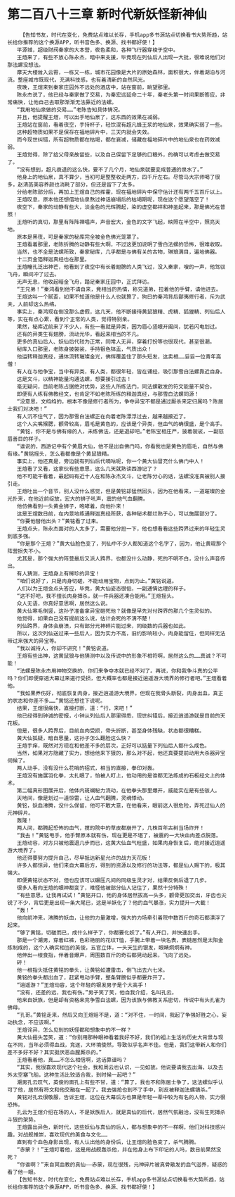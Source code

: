 # 第二百八十三章 新时代新妖怪新神仙
        【告知书友，时代在变化，免费站点难以长存，手机app多书源站点切换看书大势所趋，站长给你推荐的这个换源APP，听书音色多、换源、找书都好使！】
       平源城，超级财阀秦家的大本营，夜色柔和，各种飞行器穿梭于空中。
       王煊来了，有些不放心陈永杰，暗中来支援，毕竟现在列仙后人出现一大批，很难说他们对那法螺没想法。
       摩天大楼耸入云霄，一栋又一栋，城市花园像是大片的原始森林，面积很大，伴着湖泊与河流。整座城市既现代，充满科技感，也有着清新的自然风光。
       夜晚，王煊来到秦家庄园外不远处的酒店中，站在窗前，眺望那里。
       陈永杰说了，他已经与秦家做了交易，为秦宏远延命二十年，秦老头第一时间果断答应，非常痛快，让他自己去取那渐渐无法靠近的法螺。
       “我用地仙泉做的交易……”老陈告知具体情况。
       并且，他提醒王煊，可以出手地仙泉了，这东西的效果在减弱。
       王煊站在窗前，看着夜空，手持杯子，轻饮混有超凡蜂王浆的地仙泉，效果确实弱了一些。
       这种超物质如果不是保存在福地碎片中，三天内就会失效。
       而今现世纠错，所有超物质都在枯竭，都在衰减，储藏在福地碎片中的地仙泉也在药效减弱。
       王煊觉得，除了给父母亲故留些，以及自己保留下足够的口粮外，的确可以考虑去做交易了。
       “没有想到，超凡衰退的这么快，要不了几个月，地仙泉就要变成普通的泉水了。”
       他身上的地仙泉，真不算少，当初可是整整收走两方，四千斤左右。尽管马大宗师喝了很多，赵清菡美容养颜也消耗了部分，但还是留下了太多。
       分给老陈部分后，再加上王煊自己的挥霍，现在福地碎片中保守估计还有两千五百斤以上。
       王煊叹息，原本他还想借地仙泉熬过神话崩塌后的枯竭期呢，现在这个愿望落空了！
       夜空下，秦家的动静有些大，淡金色的光辉腾起，染的虚空都祥和神圣起来，那是佛光在普照！
       王煊听的真切，那里有阵阵禅唱声，声音宏大，金色的文字飞起，映照在半空中，照亮天地。
       原本是黑夜，可是秦家的秘库完全被金色佛光笼罩了。
       王煊看着那里，老陈折腾的动静有些大啊，不过这更加说明了雪白法螺的恐怖，很难收取。
       当然，也不全是法螺所致，秦家秘库，几乎都是与佛有关的古物，琳琅满目，遍地佛器。
       十二页金箔释迦真经也在那里。
       王煊瞳孔泛出神芒，他看到了夜空中有长着翅膀的人类飞过，没入秦家，嗖的一声，他驾驭飞舟，瞬间冲了过去。
       无声无息，他收起暗金飞舟，踏足秦家庄园中，正式拜访。
       “王兄弟！”秦鸿看到他不请自来，竟相当的热情，称兄道弟，拉着他的手臂，请他进去。
       王煊这叫一个腻歪，如果不知道他是什么人也就算了，狗曰的秦鸿背后鄙夷修行者，斥为武夫，人前却这么热络。
       事实上，秦鸿现在倒没那么虚假，这几天，他不断接待黄鼠狼精、虎精、狐狸精、列仙后人等，实在有点心累，看到个正常的人类，觉得特别亲。
       果然，秘库近前来了不少人，有些一看就是异类，因为眉心竖眼开阖间，犹若闪电划过。
       还有的异类生有翅膀，流动光华，看起来相当的不凡。
       更多的真仙后人、妖仙后代较为正常，同常人无异，穿着打扮等也很现代，甚至很潮。
       秘库入口那里，老陈身披袈裟，手持银色钵盂，气质出众！
       他运转释迦真经，通体流转璀璨金光，佛辉覆盖住了那头短发，这卖相……妥妥一位青年高僧！
       有人在与他争宝，当中有异类，有人类，都很年轻，皆在诵经，吸引那雪白法螺靠近自身。
       这是文斗，以精神能量沟通法螺，想要接引过去！
       毫无疑问，目前老陈占据绝对优势，这些人所练法门，同法螺散发的符文能量不契合。
       即便有人练有佛教经文，也肯定不如老陈所练的释迦真经，与那雪白法螺同源！
       “没意思，文绉绉的，根本不像是修行者所为，争夺异宝不都是通过厮杀来定归属吗？陈居士我们对决吧！”
       有人沉不住气了，因为那雪白法螺正在向着老陈漂浮过去，越来越接近了。
       这个人尖嘴猴腮，颧骨较高，眉毛是黄色的，应该是个异类，但血气的确很盛，是个高手。
       “黄铭，你不是与佛有缘的人，未练佛法，还是退却吧。”老陈宝相庄严，披着袈裟，一副慈眉善目的样子。
       “谁说的，西游记中有个黄眉大仙，他不是出自佛门吗，你看我也是黄色的眉毛，自然与佛有缘。”黄铭摇头，怎么看都像是个黄鼠狼精。
       事实上，他还真是，旁边就有列仙后代嘀咕呢，你一个黄大仙冒充什么佛门中人！
       王煊看了又看，这家伙有些意思，这么几天就熟读西游记了？
       他不可能干看着，最起码有近十人在和陈永杰文斗，让老陈分心的话，法螺没准真被别人接引走。
       王煊吐出一个音节，别人没什么感觉，但是黄铭却猛然回头，因为在他看来，一道璀璨的金光扑来，在他近前绽放，宏大的狮子吼声，震的他气血翻腾。
       他仿佛看到一头黄金狮子，咆哮着，向他扑来！
       这是王煊数日前，在内景地练通释迦真经所获，各种秘术都烂熟于心，可以施展部分了。
       “你要他替他出头？”黄铭看了过来。
       王煊点头，陈永杰面对的人太多了，需要他分担一下，他也想看看这些跨界过来的年轻生灵到底多强。
       “你是那个王煊？”黄大仙脸色变了，列仙中不少人都知道这个名字了，因为，他让黄琨那个阵营损失不小。
       尤其是，那个强大的阵营最后又派人跨界，也都没什么动静，死的不明不白，没什么声音传出。
       有人猜测，王煊身上有稀珍的异宝！
       “咱们说好了，只是肉身切磋，不能动用宝物，点到为止。”黄铭说道。
       人们以为王煊会点头答应，毕竟，黄大仙姿态很低，一副通情达理的样子。
       “这不好吧，我不擅长肉身搏杀，就一件兵器还凑合能用。”王煊摇头。
       众人无语，你真好意思啊，居然这么说。
       黄大仙寒毛倒竖，这孙子准备拿异宝砸死他？就像是早先对付跨界的那几个生灵似的。
       他觉得，如果自己没有提前这么说，估计会死的不清不楚！
       列仙跨界，身体会崩溃，只有部分元神碎片能过来，同级数的兵器也如此。
       所以，这次列仙送过来一些后人，因为实力不高，旧约影响较小，肉身能留住，但同样无法带过来强大的异宝等。
       “我以诚待人，你却不讲究！”黄铭说道。
       王煊有些出神，这黄鼠狼与他猜测中以及传说中的形象不相符啊，居然这么的……真诚？不可能！
       “法螺是陈永杰用神物交换的，你们来争夺本就已经不对了。再说，你和我争斗真的公平吗？你们即便穿透大幕过来道行受损，但大概率也都是接近逍遥游大境界的修行者吧。”王煊看着他。
       “我如果养伤好，彻底恢复肉身，接近逍遥游大境界，但现在我骨头断裂，肉身出血，真正的状态和你差不多……”黄铭还想往下说呢。
       结果，王煊很痛快，直接打断，道：“行，来吧！”
       他已经得到钟诚的密报，小钟从列仙后人那里得悉，现世纠错后，接近逍遥游就是目前的天花板。
       但是，很多人跨界后，目前血肉受损，骨头折断，甚至身体残缺，状态都很糟糕。
       黄大仙狐疑，暗自思量，这孙子怎么翻脸这么快？
       王煊手痒，既然对方现在和他差不多的层次，正好可以掂量下列仙后人都什么成色。
       当然，如果对方隐藏了实力，想给他来下狠的，那么对不起，他还真要提前动用大杀器异宝伺候了。
       两人动手，没有没什么花哨的招式，相当的直接，拳印对轰。
       王煊没有施展羽化拳，太扎眼了，怕被人盯上，他动用的是谁都无法练成的石板经文上的体术。
       第二幅真形图展开后，他体内斑斓秘力流动，在他拳头那里爆开，威能实在是有些骇人。
       天地间，像是划过一道惊雷，让人血气翻腾，灵魂悸动。
       黄铭，妖血沸腾，没什么保留，他可不敢大意，在他看来，眼前这人很危险，弄死过仙人的元神碎片。
       轰隆！
       两人间，都腾起恐怖的血气，搅的院中的草皮都崩开了，几株百年古树当场炸开！
       “我去！”黄铭甩手，他手臂原本就有伤，现在更是不堪了，被震的一大块血肉差点脱落。
       王煊动容，对方只被他震退几步而已，这黄大仙血气旺盛，如果肉身恢复后，绝对接近逍遥游大境界了。
       他还得要努力提升自己，尽早抵达新星允许的战力天花板！
       许多人都惊异，他们来自大幕后方，得到的资源以及修行的功法等，都是仙人赐下的，极其强大。
       即便黄铭状态不对，但也应该可以碾压凡间的同级生灵才对，结果反倒后退了几步。
       很多人看向王煊的眼神都变了，难怪他被部分仙人记住了，果然十分特殊！
       “有些意思，让我再试试！”黄铭开口，他的身体居然拔高一头多，颧骨更加突出，牙齿也尖锐了不少，背后更是出现一条大尾巴，这是半妖化了？他的血气暴涨，实力提升一大截！
       “轰！”
       他向前冲来，沸腾的妖血，让他的力量激增，强大的力场牵引着院中数百斤的奇石都漂浮了起来。
       “够了黄铭，切磋而已，成什么样子了，你都要化妖了。”有人开口，并快速出手。
       那是一个潮男，穿着红裤，色彩艳丽的花纹T恤，手腕上带着一块名表，表链居然是太阳金炼制成的，这个人确实相当的英俊，五官立体，一头天生的银发，眼睛炯炯有神。
       他伸出一根食指，伴着音爆声，周围数百斤的奇石都晃动起来，飞向了远处。
       砰！
       他一根指头抵住黄铭的拳头，让黄铭如遭雷击，倒飞出去六七米。
       黄铭的拳头都出血了，赶紧甩动手臂，整条臂膀似乎都要炸开了。
       “逍遥游？”王煊动容，这个年轻的银发男子是个大高手！
       “没有，还差的远，我也有伤。”男子笑了笑，他自我介绍，名叫孔云。
       他来自妖族，但是却有资格来竞争雪白法螺，因为该族与佛教关系密切，传说中有头孔雀为佛母。
       “孔哥。”黄铭走来，然后又向王煊赔不是，道：“对不住，一时间，我起了争强好胜之心，妄动执念，不应该啊。”
       王煊诧异，怎么见到的妖怪都和想象中的不一样？
       黄大仙摇头苦笑，道：“你别用那种眼神看着我好不好，我们的祖上生活的历史大背景与现在不同，当年必须得血战，竞逐，大环境使然，导致似乎名声不佳。但是，我们这带新人和你们差不多好不好？其实挺厌恶血腥厮杀的。”
       王煊看着他，真……不怎么相信啊，这话靠谱吗？
       “其实，我很喜欢现代这个社会，我和周云也认识，一见如故。他说要请我去出海，以及去外太空塞飞船，这种生活比较适合我，到时候一起吧？”
       潮男孔云叹气，英俊的面孔上有些不甘，道：“算了，我也不和陈居士争了，这法螺似乎认可了他，居然有符文和他交融在一起了。我去强抢也到不了手中，别反被释迦法螺镇杀。”
       黄铭对孔云很敬服，告诉王煊，这位在大幕后方也算是年轻一辈中较为有名的人物，实力很恐怖。
       孔云为王煊介绍在场的人，不是妖族后人，就是真仙的后代，居然气氛融洽，没有生死搏杀斗狠的架势。
       王煊露出异色，新时代，这些妖仙与真仙的后人，都与想象中的不一样啊，他们对科技感兴趣，对战舰推崇，喜欢现代的美食与文化……
       直到有个血色身影出现，有人认出他的身份后，让王煊的脸色变了，杀气腾腾。
       “赤蒙？！”王煊盯着他，这是用战舰轰杀他，并在他身上布下印记的人吗，数日前果然没死？
       “你谁啊？”来自冥血教的真仙——赤蒙，现在很残，元神碎片被真骨散发的血气滋养，疑惑的看了他一眼。
       【告知书友，时代在变化，免费站点难以长存，手机app多书源站点切换看书大势所趋，站长给你推荐的这个换源APP，听书音色多、换源、找书都好使！】